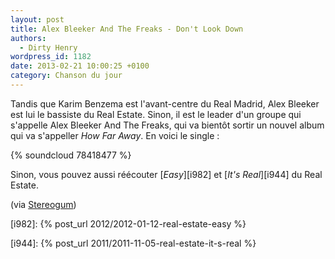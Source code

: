 ```yaml
---
layout: post
title: Alex Bleeker And The Freaks - Don't Look Down
authors:
  - Dirty Henry
wordpress_id: 1182
date: 2013-02-21 10:00:25 +0100
category: Chanson du jour
---
```


Tandis que Karim Benzema est l'avant-centre du Real Madrid, Alex Bleeker est lui
le bassiste du Real Estate. Sinon, il est le leader d'un groupe qui s'appelle
Alex Bleeker And The Freaks, qui va bientôt sortir un nouvel album qui va
s'appeller _How Far Away_. En voici le single :

{% soundcloud 78418477 %}

Sinon, vous pouvez aussi réécouter [_Easy_][i982] et [_It's Real_][i944] du Real
Estate.

(via
[Stereogum](https://stereogum.com/1260751/alex-bleeker-and-the-freaks-dont-look-down/mp3s/))

[i982]: {% post_url 2012/2012-01-12-real-estate-easy %}

[i944]: {% post_url 2011/2011-11-05-real-estate-it-s-real %}
